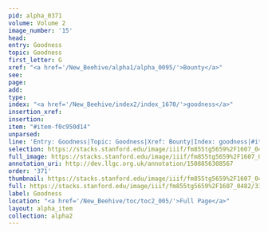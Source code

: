 ```yaml
---
pid: alpha_0371
volume: Volume 2
image_number: '15'
head: 
entry: Goodness
topic: Goodness
first_letter: G
xref: "<a href='/New_Beehive/alpha1/alpha_0095/'>Bounty</a>"
see: 
page: 
add: 
type: 
index: "<a href='/New_Beehive/index2/index_1670/'>goodness</a>"
insertion_xref: 
insertion: 
item: "#item-f0c950d14"
unparsed: 
line: 'Entry: Goodness|Topic: Goodness|Xref: Bounty|Index: goodness|#item-f0c950d14'
selection: https://stacks.stanford.edu/image/iiif/fm855tg5659%2F1607_0482/339,1690,3049,464/full/0/default.jpg
full_image: https://stacks.stanford.edu/image/iiif/fm855tg5659%2F1607_0482/full/full/0/default.jpg
annotation_uri: http://dev.llgc.org.uk/annotation/1508856308567
order: '371'
thumbnail: https://stacks.stanford.edu/image/iiif/fm855tg5659%2F1607_0482/339,1690,600,180/250,/0/default.jpg
full: https://stacks.stanford.edu/image/iiif/fm855tg5659%2F1607_0482/339,1690,3049,464/full/0/default.jpg
label: Goodness
location: "<a href='/New_Beehive/toc/toc2_005/'>Full Page</a>"
layout: alpha_item
collection: alpha2
---
```

